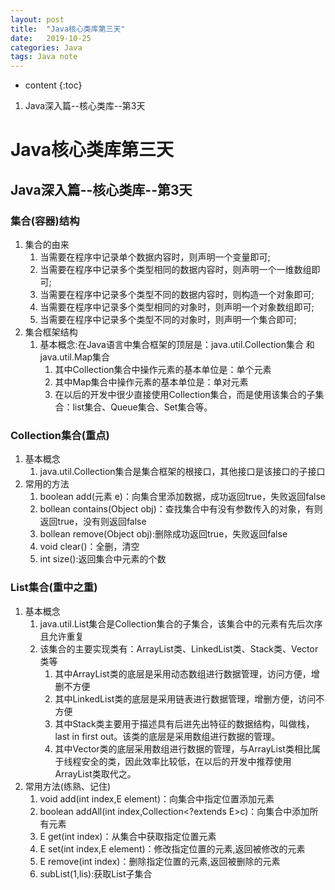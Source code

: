 ```yaml
---
layout: post
title:  "Java核心类库第三天"
date:   2019-10-25
categories: Java
tags: Java note
---
```


* content
{:toc}

1. Java深入篇--核心类库--第3天










# Java核心类库第三天
## Java深入篇--核心类库--第3天
### 集合(容器)结构
1. 集合的由来
    1. 当需要在程序中记录单个数据内容时，则声明一个变量即可;
    2. 当需要在程序中记录多个类型相同的数据内容时，则声明一个一维数组即可;
    3. 当需要在程序中记录多个类型不同的数据内容时，则构造一个对象即可;
    4. 当需要在程序中记录多个类型相同的对象时，则声明一个对象数组即可;
    5. 当需要在程序中记录多个类型不同的对象时，则声明一个集合即可;
2. 集合框架结构
    1. 基本概念:在Java语言中集合框架的顶层是：java.util.Collection集合 和 java.util.Map集合
        1. 其中Collection集合中操作元素的基本单位是：单个元素
        2. 其中Map集合中操作元素的基本单位是：单对元素
        3. 在以后的开发中很少直接使用Collection集合，而是使用该集合的子集合：list集合、Queue集合、Set集合等。

### Collection集合(重点)
1. 基本概念
    1. java.util.Collection集合是集合框架的根接口，其他接口是该接口的子接口
2. 常用的方法
    1. boolean add(元素 e)：向集合里添加数据，成功返回true，失败返回false
    2. bollean contains(Object obj)：查找集合中有没有参数传入的对象，有则返回true，没有则返回false
    3. bollean remove(Object obj):删除成功返回true，失败返回false
    4. void clear()：全删，清空
    5. int size():返回集合中元素的个数

### List集合(重中之重)
1. 基本概念
    1. java.util.List集合是Collection集合的子集合，该集合中的元素有先后次序且允许重复
    2. 该集合的主要实现类有：ArrayList类、LinkedList类、Stack类、Vector类等
        1. 其中ArrayList类的底层是采用动态数组进行数据管理，访问方便，增删不方便
        2. 其中LinkedList类的底层是采用链表进行数据管理，增删方便，访问不方便
        3. 其中Stack类主要用于描述具有后进先出特征的数据结构，叫做栈，last in first out。该类的底层是采用数组进行数据的管理。
        4. 其中Vector类的底层采用数组进行数据的管理，与ArrayList类相比属于线程安全的类，因此效率比较低，在以后的开发中推荐使用ArrayList类取代之。
2. 常用方法(练熟、记住)
    1. void add(int index,E element)：向集合中指定位置添加元素
    2. boolean addAll(int index,Collection<?extends E>c)：向集合中添加所有元素
    3. E get(int index)：从集合中获取指定位置元素
    4. E set(int index,E element)：修改指定位置的元素,返回被修改的元素
    5. E remove(int index)：删除指定位置的元素,返回被删除的元素
    6. subList(1,lis):获取List子集合

















